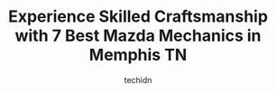 ---
layout: ampstory
image: https://images.unsplash.com/photo-1579530190412-b35a65e17c8d?ixlib=rb-4.0.3&ixid=MnwxMjA3fDB8MHxwaG90by1wYWdlfHx8fGVufDB8fHx8&auto=format&fit=crop&w=640&h=853&q=80
author: techidn
featured: false
description: Trust your vehicles maintenance and repairs to the 7 best Mazda Mechanic in Memphis TN, USA. With their extensive experience, cutting-edge technology, and commitment to customer satisfactio
title: Experience Skilled Craftsmanship with 7 Best Mazda Mechanics in Memphis TN
cover:
   title: Experience Skilled Craftsmanship with 7 Best Mazda Mechanics in Memphis TN
   subtitle: Rickpate
   background: https://images.unsplash.com/photo-1579530190412-b35a65e17c8d?ixlib=rb-4.0.3&ixid=MnwxMjA3fDB8MHxwaG90by1wYWdlfHx8fGVufDB8fHx8&auto=format&fit=crop&w=640&h=853&q=80

pages: 
 - layout: thirds
   top: <h1>#1 Norcross Mazda of Memphis</h1>
   bottom: "<p>The worst Mazda service department I have ever dealt with. Always backed up at least 2-4 weeks. My 2019 Mazda3 was towed here 2 separate times. Still after receiving it b</p>"
   background: https://www.knot35.com/toplist/wp-content/uploads/2023/06/best-mazda-mechanic-1-in-memphis-tn-1685833162.jpeg
   backgroundblur: true
 - layout: thirds
   top: <h1>#2 Dougs Automotive</h1>
   bottom: "<p>2264 Whitten Rd, Memphis, TN 38133, United States</p>"
   background: https://www.knot35.com/toplist/wp-content/uploads/2023/06/best-mazda-mechanic-2-in-memphis-tn-1685833163.jpeg
   cta:
      link: https://www.knot35.com/toplist/experience-skilled-craftsmanship-with-7-best-mazda-mechanics-in-memphis-tn/
      text: Experience Skilled Craftsmanship with 7 Best Mazda Mechanics in Memphis TN
 - layout: thirds
   top: <h1>#3 Wolfsburg Automotive</h1>
   bottom: "<p>5331 Summer Ave, Memphis, TN 38122, United States</p>"
   background: https://www.knot35.com/toplist/wp-content/uploads/2023/06/best-mazda-mechanic-3-in-memphis-tn-1685833163.jpeg
   cta:
      link: https://www.knot35.com/toplist/experience-skilled-craftsmanship-with-7-best-mazda-mechanics-in-memphis-tn/
      text: Experience Skilled Craftsmanship with 7 Best Mazda Mechanics in Memphis TN
 - layout: thirds
   top: <h1>#4 Moseleys Automotive Service and Sales</h1>
   bottom: "<p>5764 Mt Moriah Rd, Memphis, TN 38115, United States</p>"
   background: https://images.unsplash.com/photo-1608411404720-c8f0417bcdba?ixlib=rb-4.0.3&ixid=MnwxMjA3fDB8MHxwaG90by1wYWdlfHx8fGVufDB8fHx8&auto=format&fit=crop&w=640&h=853&q=80
   cta:
      link: https://www.knot35.com/toplist/experience-skilled-craftsmanship-with-7-best-mazda-mechanics-in-memphis-tn/
      text: Experience Skilled Craftsmanship with 7 Best Mazda Mechanics in Memphis TN
 - layout: thirds
   top: <h1>#5 Midtown Autowerks, Inc.</h1>
   bottom: "<p>795 Cooper St, Memphis, TN 38104, United States</p>"
   background: https://images.unsplash.com/photo-1561679660-d00ee1e0dc8e?ixlib=rb-4.0.3&ixid=MnwxMjA3fDB8MHxwaG90by1wYWdlfHx8fGVufDB8fHx8&auto=format&fit=crop&w=640&h=853&q=80
   cta:
      link: https://www.knot35.com/toplist/experience-skilled-craftsmanship-with-7-best-mazda-mechanics-in-memphis-tn/
      text: Experience Skilled Craftsmanship with 7 Best Mazda Mechanics in Memphis TN
 - layout: thirds
   top: <h1>#6 Thongs Auto Repair</h1>
   bottom: "<p>54 N Cleveland St, Memphis, TN 38104, United States</p>"
   background: https://images.unsplash.com/photo-1515405295579-ba7b45403062?ixlib=rb-4.0.3&ixid=MnwxMjA3fDB8MHxwaG90by1wYWdlfHx8fGVufDB8fHx8&auto=format&fit=crop&w=640&h=853&q=80
   cta:
      link: https://www.knot35.com/toplist/experience-skilled-craftsmanship-with-7-best-mazda-mechanics-in-memphis-tn/
      text: Experience Skilled Craftsmanship with 7 Best Mazda Mechanics in Memphis TN
 - layout: thirds
   top: <h1>#7 Harris Quon Auto Services</h1>
   bottom: "<p>5290 Elmore Rd, Memphis, TN 38134, United States</p>"
   background: https://images.unsplash.com/photo-1618556658017-fd9c732d1360?ixlib=rb-4.0.3&ixid=MnwxMjA3fDB8MHxwaG90by1wYWdlfHx8fGVufDB8fHx8&auto=format&fit=crop&w=640&h=853&q=80
   cta:
      link: https://www.knot35.com/toplist/experience-skilled-craftsmanship-with-7-best-mazda-mechanics-in-memphis-tn/
      text: Experience Skilled Craftsmanship with 7 Best Mazda Mechanics in Memphis TN
 - layout: thirds
   middle: Continue reading...
   background: https://images.unsplash.com/photo-1618005182384-a83a8bd57fbe?ixlib=rb-4.0.3&ixid=MnwxMjA3fDB8MHxwaG90by1wYWdlfHx8fGVufDB8fHx8&auto=format&fit=crop&w=640&h=853&q=80
   cta:
      link: https://www.knot35.com/toplist/experience-skilled-craftsmanship-with-7-best-mazda-mechanics-in-memphis-tn/
      text: Experience Skilled Craftsmanship with 7 Best Mazda Mechanics in Memphis TN
      
---